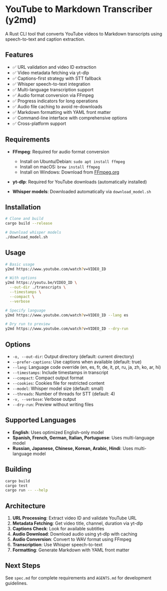 # YouTube to Markdown Transcriber (y2md)

A Rust CLI tool that converts YouTube videos to Markdown transcripts using speech-to-text and caption extraction.

## Features

- ✅ URL validation and video ID extraction
- ✅ Video metadata fetching via yt-dlp
- ✅ Captions-first strategy with STT fallback
- ✅ Whisper speech-to-text integration
- ✅ Multi-language transcription support
- ✅ Audio format conversion via FFmpeg
- ✅ Progress indicators for long operations
- ✅ Audio file caching to avoid re-downloads
- ✅ Markdown formatting with YAML front matter
- ✅ Command-line interface with comprehensive options
- ✅ Cross-platform support

## Requirements

- **FFmpeg**: Required for audio format conversion
  - Install on Ubuntu/Debian: `sudo apt install ffmpeg`
  - Install on macOS: `brew install ffmpeg`
  - Install on Windows: Download from [FFmpeg.org](https://ffmpeg.org/)

- **yt-dlp**: Required for YouTube downloads (automatically installed)
- **Whisper models**: Downloaded automatically via `download_model.sh`

## Installation

```bash
# Clone and build
cargo build --release

# Download whisper models
./download_model.sh
```

## Usage

```bash
# Basic usage
y2md https://www.youtube.com/watch?v=VIDEO_ID

# With options
y2md https://youtu.be/VIDEO_ID \
  --out-dir ./transcripts \
  --timestamps \
  --compact \
  --verbose

# Specify language
y2md https://www.youtube.com/watch?v=VIDEO_ID --lang es

# Dry run to preview
y2md https://www.youtube.com/watch?v=VIDEO_ID --dry-run
```

## Options

- `-o, --out-dir`: Output directory (default: current directory)
- `--prefer-captions`: Use captions when available (default: true)
- `--lang`: Language code override (en, es, fr, de, it, pt, ru, ja, zh, ko, ar, hi)
- `--timestamps`: Include timestamps in transcript
- `--compact`: Compact output format
- `--cookies`: Cookies file for restricted content
- `--model`: Whisper model size (default: small)
- `--threads`: Number of threads for STT (default: 4)
- `-v, --verbose`: Verbose output
- `--dry-run`: Preview without writing files

## Supported Languages

- **English**: Uses optimized English-only model
- **Spanish, French, German, Italian, Portuguese**: Uses multi-language model
- **Russian, Japanese, Chinese, Korean, Arabic, Hindi**: Uses multi-language model

## Building

```bash
cargo build
cargo test
cargo run -- --help
```

## Architecture

1. **URL Processing**: Extract video ID and validate YouTube URL
2. **Metadata Fetching**: Get video title, channel, duration via yt-dlp
3. **Captions Check**: Look for available subtitles
4. **Audio Download**: Download audio using yt-dlp with caching
5. **Audio Conversion**: Convert to WAV format using FFmpeg
6. **Transcription**: Use Whisper speech-to-text
7. **Formatting**: Generate Markdown with YAML front matter

## Next Steps

See `spec.md` for complete requirements and `AGENTS.md` for development guidelines.
